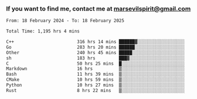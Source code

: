 ### If you want to find me, contact me at marsevilspirit@gmail.com

<!--
**marsevilspirit/marsevilspirit** is a ✨ _special_ ✨ repository because its `README.md` (this file) appears on your GitHub profile.

Here are some ideas to get you started:

- 🔭 I’m currently working on ...
- 🌱 I’m currently learning ...
- 👯 I’m looking to collaborate on ...
- 🤔 I’m looking for help with ...
- 💬 Ask me about ...
- 📫 How to reach me: ...
- 😄 Pronouns: ...
- ⚡ Fun fact: ...
-->
<!--START_SECTION:waka-->

```txt
From: 18 February 2024 - To: 18 February 2025

Total Time: 1,195 hrs 4 mins

C++                        316 hrs 14 mins ██████▓░░░░░░░░░░░░░░░░░░   26.46 %
Go                         283 hrs 20 mins ██████░░░░░░░░░░░░░░░░░░░   23.71 %
Other                      240 hrs 45 mins █████░░░░░░░░░░░░░░░░░░░░   20.15 %
sh                         183 hrs         ███▓░░░░░░░░░░░░░░░░░░░░░   15.31 %
C                          50 hrs 25 mins  █░░░░░░░░░░░░░░░░░░░░░░░░   04.22 %
Markdown                   16 hrs          ▒░░░░░░░░░░░░░░░░░░░░░░░░   01.34 %
Bash                       11 hrs 39 mins  ▒░░░░░░░░░░░░░░░░░░░░░░░░   00.98 %
CMake                      10 hrs 59 mins  ▒░░░░░░░░░░░░░░░░░░░░░░░░   00.92 %
Python                     10 hrs 27 mins  ▒░░░░░░░░░░░░░░░░░░░░░░░░   00.87 %
Rust                       8 hrs 22 mins   ▒░░░░░░░░░░░░░░░░░░░░░░░░   00.70 %
```

<!--END_SECTION:waka-->

